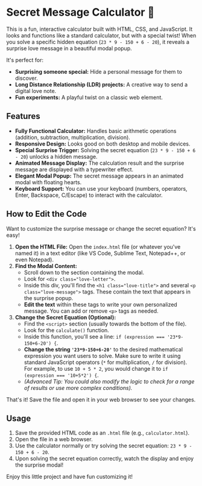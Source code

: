 
# Secret Message Calculator 💖

This is a fun, interactive calculator built with HTML, CSS, and JavaScript. It looks and functions like a standard calculator, but with a special twist! When you solve a specific hidden equation (`23 * 9 - 150 + 6 - 20`), it reveals a surprise love message in a beautiful modal popup.

It's perfect for:

*   **Surprising someone special:** Hide a personal message for them to discover.
*   **Long Distance Relationship (LDR) projects:** A creative way to send a digital love note.
*   **Fun experiments:** A playful twist on a classic web element.

## Features

*   **Fully Functional Calculator:** Handles basic arithmetic operations (addition, subtraction, multiplication, division).
*   **Responsive Design:** Looks good on both desktop and mobile devices.
*   **Special Surprise Trigger:** Solving the secret equation (`23 * 9 - 150 + 6 - 20`) unlocks a hidden message.
*   **Animated Message Display:** The calculation result and the surprise message are displayed with a typewriter effect.
*   **Elegant Modal Popup:** The secret message appears in an animated modal with floating hearts.
*   **Keyboard Support:** You can use your keyboard (numbers, operators, Enter, Backspace, C/Escape) to interact with the calculator.

## How to Edit the Code

Want to customize the surprise message or change the secret equation? It's easy!

1.  **Open the HTML File:** Open the `index.html` file (or whatever you've named it) in a text editor (like VS Code, Sublime Text, Notepad++, or even Notepad).
2.  **Find the Modal Content:**
    *   Scroll down to the section containing the modal.
    *   Look for `<div class="love-letter">`.
    *   Inside this div, you'll find the `<h1 class="love-title">` and several `<p class="love-message">` tags. These contain the text that appears in the surprise popup.
    *   **Edit the text** within these tags to write your own personalized message. You can add or remove `<p>` tags as needed.
3.  **Change the Secret Equation (Optional):**
    *   Find the `<script>` section (usually towards the bottom of the file).
    *   Look for the `calculate()` function.
    *   Inside this function, you'll see a line: `if (expression === '23*9-150+6-20') {`.
    *   **Change the string `'23*9-150+6-20'`** to the desired mathematical expression you want users to solve. Make sure to write it using standard JavaScript operators (`*` for multiplication, `/` for division). For example, to use `10 + 5 * 2`, you would change it to `if (expression === '10+5*2') {`.
    *   *(Advanced Tip: You could also modify the logic to check for a range of results or use more complex conditions).*

That's it! Save the file and open it in your web browser to see your changes.

## Usage

1.  Save the provided HTML code as an `.html` file (e.g., `calculator.html`).
2.  Open the file in a web browser.
3.  Use the calculator normally or try solving the secret equation: `23 * 9 - 150 + 6 - 20`.
4.  Upon solving the secret equation correctly, watch the display and enjoy the surprise modal!

Enjoy this little project and have fun customizing it!
